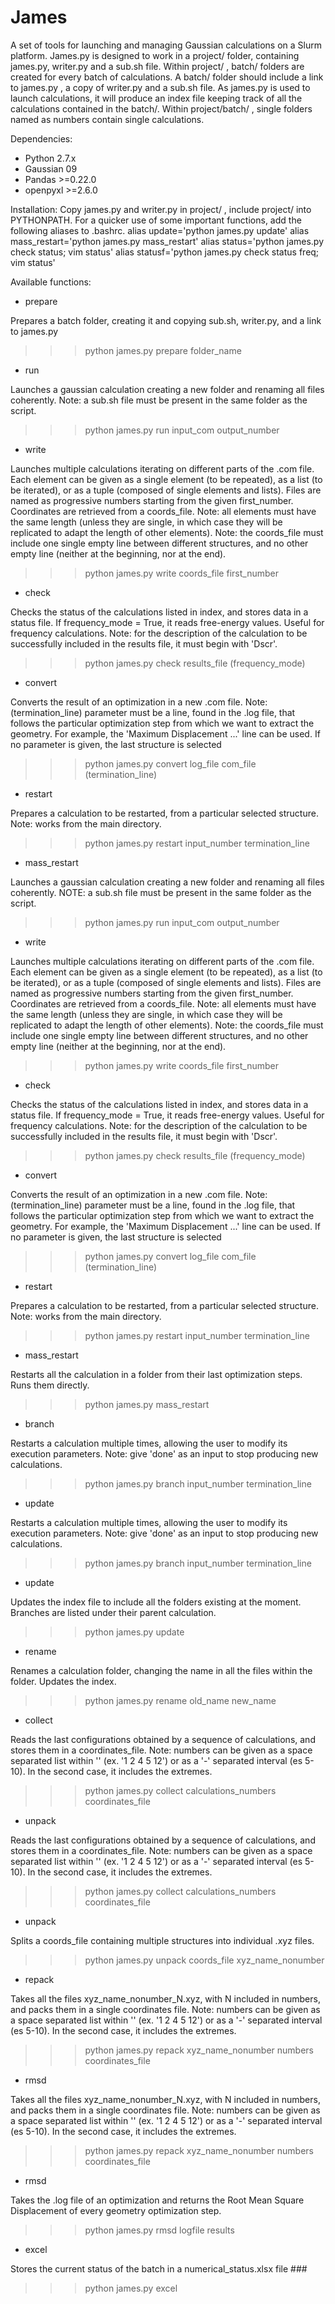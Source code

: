 # James

A set of tools for launching and managing Gaussian calculations on a Slurm platform.
James.py is designed to work in a project/ folder, containing james.py, writer.py and a sub.sh file.
Within project/ , batch/ folders are created for every batch of calculations. A batch/ folder should include a link to james.py , a copy of writer.py and a sub.sh file. As james.py is used to launch calculations, it will produce an index file keeping track of all the calculations contained in the batch/.
Within project/batch/ , single folders named as numbers contain single calculations.

Dependencies:
- Python 2.7.x
- Gaussian 09
- Pandas >=0.22.0
- openpyxl >=2.6.0

Installation:
Copy james.py and writer.py in project/ , include project/ into PYTHONPATH.
For a quicker use of some important functions, add the following aliases to .bashrc.
alias update='python james.py update'
alias mass_restart='python james.py mass_restart'
alias status='python james.py check status; vim status'
alias statusf='python james.py check status freq; vim status'

Available functions:

- prepare

Prepares a batch folder, creating it and copying sub.sh, writer.py, and a link to james.py  
>>> python james.py prepare folder_name 

- run

Launches a gaussian calculation creating a new folder and renaming all files coherently. 
Note: a sub.sh file must be present in the same folder as the script.
>>> python james.py run input_com output_number

- write

Launches multiple calculations iterating on different parts of the .com file. Each element can be given as a single element (to be repeated), as a list (to be iterated), or as a tuple (composed of single elements and lists). Files are named as progressive numbers starting from the given first_number.
Coordinates are retrieved from a coords_file.
Note: all elements must have the same length (unless they are single, in which case they will be replicated to adapt the length of other elements).
Note: the coords_file must include one single empty line between different structures, and no other empty line (neither at the beginning, nor at the end).
>>> python james.py write coords_file first_number

- check

Checks the status of the calculations listed in index, and stores data in a status file. If frequency_mode = True, it reads free-energy values. Useful for frequency calculations.
Note: for the description of the calculation to be successfully included in the results file, it must begin with 'Dscr'.
>>> python james.py check results_file (frequency_mode)

- convert

Converts the result of an optimization in a new .com file.
Note: (termination_line) parameter must be a line, found in the .log file, that follows the particular optimization step from which we want to extract the geometry. For example, the 'Maximum Displacement ...' line can be used. If no parameter is given, the last structure is selected
>>> python james.py convert log_file com_file (termination_line)

- restart

Prepares a calculation to be restarted, from a particular selected structure.
Note: works from the main directory.
>>> python james.py restart input_number termination_line

- mass_restart

Launches a gaussian calculation creating a new folder and renaming all files coherently. 
NOTE: a sub.sh file must be present in the same folder as the script.
>>> python james.py run input_com output_number

- write

Launches multiple calculations iterating on different parts of the .com file. Each element can be given as a single element (to be repeated), as a list (to be iterated), or as a tuple (composed of single elements and lists). Files are named as progressive numbers starting from the given first_number.
Coordinates are retrieved from a coords_file.
Note: all elements must have the same length (unless they are single, in which case they will be replicated to adapt the length of other elements).
Note: the coords_file must include one single empty line between different structures, and no other empty line (neither at the beginning, nor at the end).
>>> python james.py write coords_file first_number

- check

Checks the status of the calculations listed in index, and stores data in a status file. If frequency_mode = True, it reads free-energy values. Useful for frequency calculations.
Note: for the description of the calculation to be successfully included in the results file, it must begin with 'Dscr'.
>>> python james.py check results_file (frequency_mode)

- convert

Converts the result of an optimization in a new .com file.
Note: (termination_line) parameter must be a line, found in the .log file, that follows the particular optimization step from which we want to extract the geometry. For example, the 'Maximum Displacement ...' line can be used. If no parameter is given, the last structure is selected
>>> python james.py convert log_file com_file (termination_line)

- restart

Prepares a calculation to be restarted, from a particular selected structure.
Note: works from the main directory.
>>> python james.py restart input_number termination_line

- mass_restart

Restarts all the calculation in a folder from their last optimization steps. Runs them directly.
>>> python james.py mass_restart

- branch

Restarts a calculation multiple times, allowing the user to modify its execution parameters.
Note: give 'done' as an input to stop producing new calculations.
>>> python james.py branch input_number termination_line

- update

Restarts a calculation multiple times, allowing the user to modify its execution parameters.
Note: give 'done' as an input to stop producing new calculations.
>>> python james.py branch input_number termination_line

- update

Updates the index file to include all the folders existing at the moment.
Branches are listed under their parent calculation.
>>> python james.py update

- rename

Renames a calculation folder, changing the name in all the files within the folder. Updates the index.
>>> python james.py rename old_name new_name 

- collect

Reads the last configurations obtained by a sequence of calculations, and stores them in a coordinates_file.
Note: numbers can be given as a space separated list within '' (ex. '1 2 4 5 12') or as a '-' separated interval (es 5-10). In the second case, it includes the extremes.
>>> python james.py collect calculations_numbers coordinates_file

- unpack

Reads the last configurations obtained by a sequence of calculations, and stores them in a coordinates_file.
Note: numbers can be given as a space separated list within '' (ex. '1 2 4 5 12') or as a '-' separated interval (es 5-10). In the second case, it includes the extremes.
>>> python james.py collect calculations_numbers coordinates_file

- unpack

Splits a coords_file containing multiple structures into individual .xyz files.
>>> python james.py unpack coords_file xyz_name_nonumber

- repack

Takes all the files xyz_name_nonumber_N.xyz, with N included in numbers, and packs them in a single coordinates file.
Note: numbers can be given as a space separated list within '' (ex. '1 2 4 5 12') or as a '-' separated interval (es 5-10). In the second case, it includes the extremes.
>>> python james.py repack xyz_name_nonumber numbers coordinates_file

- rmsd

Takes all the files xyz_name_nonumber_N.xyz, with N included in numbers, and packs them in a single coordinates file.
Note: numbers can be given as a space separated list within '' (ex. '1 2 4 5 12') or as a '-' separated interval (es 5-10). In the second case, it includes the extremes.
>>> python james.py repack xyz_name_nonumber numbers coordinates_file

- rmsd

Takes the .log file of an optimization and returns the Root Mean Square Displacement of every geometry optimization step.
>>> python james.py rmsd logfile results

- excel

Stores the current status of the batch in a numerical_status.xlsx file ###
>>> python james.py excel

